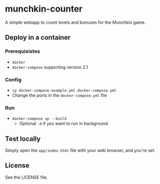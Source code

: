 # munchkin-counter
A simple webapp to count levels and bonuses for the Munchkin game.

## Deploy in a container

### Prerequisistes
- `docker`
- `docker-compose` supporting version 2.1

### Config

- `cp docker-compose-example.yml docker-compose.yml`
- Change the ports in the `docker-compose.yml` file

### Run
- `docker-compose up --build`
  - Optional `-d` if you want to run in background

## Test locally

Simply open the `app/index.html` file with your web browser, and you're set.

## License

See the LICENSE file.
